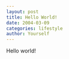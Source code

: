 ```yaml
---
layout: post
title: Hello World!
date: 2004-03-09
categories: lifestyle
author: Yourself
---
```

Hello world!
